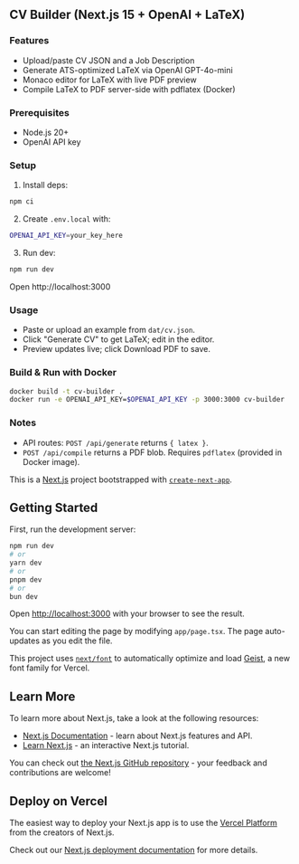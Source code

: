 ## CV Builder (Next.js 15 + OpenAI + LaTeX)

### Features

- Upload/paste CV JSON and a Job Description
- Generate ATS-optimized LaTeX via OpenAI GPT-4o-mini
- Monaco editor for LaTeX with live PDF preview
- Compile LaTeX to PDF server-side with pdflatex (Docker)

### Prerequisites

- Node.js 20+
- OpenAI API key

### Setup

1. Install deps:

```bash
npm ci
```

2. Create `.env.local` with:

```bash
OPENAI_API_KEY=your_key_here
```

3. Run dev:

```bash
npm run dev
```

Open http://localhost:3000

### Usage

- Paste or upload an example from `dat/cv.json`.
- Click "Generate CV" to get LaTeX; edit in the editor.
- Preview updates live; click Download PDF to save.

### Build & Run with Docker

```bash
docker build -t cv-builder .
docker run -e OPENAI_API_KEY=$OPENAI_API_KEY -p 3000:3000 cv-builder
```

### Notes

- API routes: `POST /api/generate` returns `{ latex }`.
- `POST /api/compile` returns a PDF blob. Requires `pdflatex` (provided in Docker image).

This is a [Next.js](https://nextjs.org) project bootstrapped with [`create-next-app`](https://nextjs.org/docs/app/api-reference/cli/create-next-app).

## Getting Started

First, run the development server:

```bash
npm run dev
# or
yarn dev
# or
pnpm dev
# or
bun dev
```

Open [http://localhost:3000](http://localhost:3000) with your browser to see the result.

You can start editing the page by modifying `app/page.tsx`. The page auto-updates as you edit the file.

This project uses [`next/font`](https://nextjs.org/docs/app/building-your-application/optimizing/fonts) to automatically optimize and load [Geist](https://vercel.com/font), a new font family for Vercel.

## Learn More

To learn more about Next.js, take a look at the following resources:

- [Next.js Documentation](https://nextjs.org/docs) - learn about Next.js features and API.
- [Learn Next.js](https://nextjs.org/learn) - an interactive Next.js tutorial.

You can check out [the Next.js GitHub repository](https://github.com/vercel/next.js) - your feedback and contributions are welcome!

## Deploy on Vercel

The easiest way to deploy your Next.js app is to use the [Vercel Platform](https://vercel.com/new?utm_medium=default-template&filter=next.js&utm_source=create-next-app&utm_campaign=create-next-app-readme) from the creators of Next.js.

Check out our [Next.js deployment documentation](https://nextjs.org/docs/app/building-your-application/deploying) for more details.

